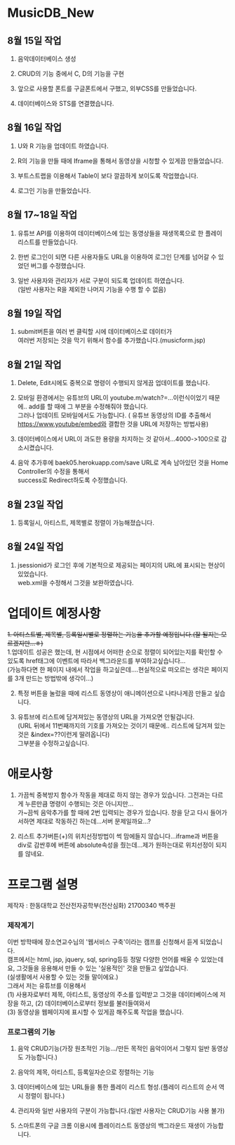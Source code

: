 # MusicDB_New

## 8월 15일 작업

1. 음악데이터베이스 생성

2. CRUD의 기능 중에서 C, D의 기능을 구현

3. 앞으로 사용할 폰트를 구글폰트에서 구했고, 외부CSS를 만들었습니다.

4. 데이터베이스와 STS를 연결했습니다.

## 8월 16일 작업

1. U와 R 기능을 업데이트 하였습니다.

2. R의 기능을 만들 때에 Iframe을 통해서 동영상을 시청할 수 있게끔 만들었습니다.

3. 부트스트랩을 이용해서 Table이 보다 깔끔하게 보이도록 작업했습니다.

4. 로그인 기능을 만들었습니다.

## 8월 17~18일 작업

1. 유튜브 API를 이용하여 데이터베이스에 있는 동영상들을 재생목록으로 한 플레이 리스트를 만들었습니다.

2. 한번 로그인이 되면 다른 사용자들도 URL을 이용하여 로그인 단계를 넘어갈 수 있었던 버그를 수정했습니다.

3. 일반 사용자와 관리자가 서로 구분이 되도록 업데이트 하였습니다.    
(일반 사용자는 R을 제외한 나머지 기능을 수행 할 수 없음)

## 8월 19일 작업

1. submit버튼을 여러 번 클릭할 시에 데이터베이스로 데이터가      
여러번 저장되는 것을 막기 위해서 함수를 추가했습니다.(musicform.jsp)

## 8월 21일 작업

1. Delete, Edit시에도 중복으로 명령이 수행되지 않게끔 업데이트를 했습니다.    

2. 모바일 환경에서는 유튜브의 URL이 youtube.m/watch?=...이런식이었기 때문에.. add를 할 때에 그 부분을 수정해줘야 했습니다.     
  그러나 업데이트 모바일에서도 가능합니다. ( 유튜브 동영상의 ID를 추출해서 https://www.youtube/embed와 결합한 것을 URL에 저장하는 방법사용)    
  
3. 데이터베이스에서 URL이 과도한 용량을 차지하는 것 같아서...4000->100으로 감소시켰습니다.   

4. 음악 추가후에 baek05.herokuapp.com/save URL로 계속 남아있던 것을 Home Controller의 수정을 통해서   
success로 Redirect하도록 수정했습니다.

## 8월 23일 작업

1. 등록일시, 아티스트, 제목별로 정렬이 가능해졌습니다.

## 8월 24일 작업

1. jsessionid가 로그인 후에 기본적으로 제공되는 페이지의 URL에 표시되는 현상이 있었습니다.   
web.xml을 수정해서 그것을 보완하였습니다. 

# 업데이트 예정사항
~~1. 아티스트별, 제목별, 등록일시별로 정렬하는 기능을 추가할 예정입니다.(잘 될지는 모르겠지만...ㅎ)~~     
1.업데이트 성공은 했는데, 현 시점에서 어떠한 순으로 정렬이 되어있는지를 확인할 수 있도록 href태그에 이벤트에 따라서 백그라운드를 부여하고싶습니다...    
(가능하다면 한 페이지 내에서 작업을 하고싶은데....현실적으로 떠오르는 생각은 페이지를 3개 만드는 방법밖에 생각이...)

2. 특정 버튼을 눌렀을 때에 리스트 동영상이 애니메이션으로 나타나게끔 만들고 싶습니다.

3. 유튜브에 리스트에 담겨져있는 동영상의 URL을 가져오면 안될겁니다.     
(URL 뒤에서 11번째까지의 기호를 가져오는 것이기 때문에.. 리스트에 담겨져 있는 것은 &index=??이런게 딸려옵니다)    
그부분을 수정하고싶습니다. 


# 애로사항

1. 가끔씩 중복방지 함수가 작동을 제대로 하지 않는 경우가 있습니다. 그전과는 다르게 누른만큼 명령이 수행되는 것은 아니지만...   
가~끔씩 음악추가를 할 때에 2번 입력되는 경우가 있습니다. 창을 닫고 다시 들어가서하면 제대로 작동하긴 하는데...서버 문제일까요...?   

2. 리스트 추가버튼(+)의 위치선정방법이 썩 맘에들지 않습니다...iframe과 버튼을 div로 감싼후에 버튼에 absolute속성을 줬는데...제가 원하는대로 위치선정이 되지를 않네요.



# 프로그램 설명

제작자 : 한동대학교 전산전자공학부(전산심화) 21700340 백주원

### 제작계기
이번 방학때에 장소연교수님의 '웹서비스 구축'이라는 캠프를 신청해서 듣게 되었습니다.   
캠프에서는 html, jsp, jquery, sql, spring등등 정말 다양한 언어를 배울 수 있었는데요, 그것들을 응용해서 만들 수 있는 '실용적인' 것을 만들고 싶었습니다.    
(실생활에서 사용할 수 있는 것들 말이에요.)     
그래서 저는 유튜브를 이용해서   
(1) 사용자로부터 제목, 아티스트, 동영상의 주소를 입력받고 그것을 데이터베이스에 저장을 하고,
(2) 데이터베이스로부터 정보를 불러들여와서    
(3) 동영상을 웹페이지에 표시할 수 있게끔 해주도록 작업을 했습니다.   

### 프로그램의 기능
1. 음악 CRUD기능(가장 원초적인 기능.../만든 목적인 음악이어서 그렇지 일반 동영상도 가능합니다.)    

2. 음악의 제목, 아티스트, 등록일자순으로 정렬하는 기능    
 
3. 데이터베이스에 있는 URL들을 통한 플레이 리스트 형성.(플레이 리스트의 순서 역시 정렬이 됩니다.)    

4. 관리자와 일반 사용자의 구분이 가능합니다.(일반 사용자는 CRUD기능 사용 불가)     

5. 스마트폰의 구글 크롬 이용시에 플레이리스트 동영상의 백그라운드 재생이 가능합니다.     



